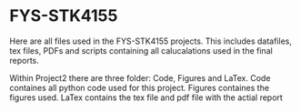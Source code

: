 # FYS-STK4155
Here are all files used in the FYS-STK4155 projects. This includes datafiles, 
tex files, PDFs and scripts containing all calucalations used in the final reports.  


Within Project2 there are three folder: Code, Figures and LaTex. Code containes all python code used for this project. Figures containes the figures used. LaTex contains the tex file and pdf file with the actial report  
